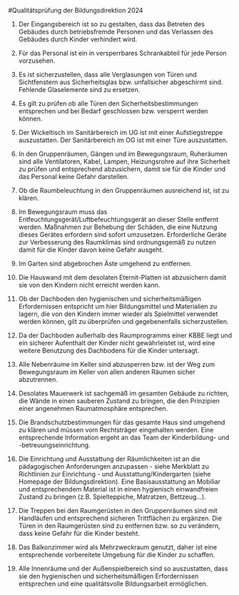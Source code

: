 #Qualitätsprüfung der Bildungsdirektion 2024

1. Der Eingangsbereich ist so zu gestalten, dass das Betreten des Gebäudes durch betriebsfremde Personen und das Verlassen des Gebäudes durch Kinder verhindert wird.

2. Für das Personal ist ein in versperrbares Schrankabteil für jede Person vorzusehen.

3. Es ist sicherzustellen, dass alle Verglasungen von Türen und Sichtfenstern aus Sicherheitsglas bzw. unfallsicher abgeschirmt sind. Fehlende Glaselemente sind zu ersetzen.

4. Es gilt zu prüfen ob alle Türen den Sicherheitsbestimmungen entsprechen und bei Bedarf geschlossen bzw. versperrt werden können.

5. Der Wickeltisch im Sanitärbereich im UG ist mit einer Aufstiegstreppe auszustatten. Der Sanitärbereich im OG ist mit einer Türe auszustatten.

6. In den Gruppenräumen, Gängen und im Bewegungsraum, Ruheräumen sind alle Ventilatoren, Kabel, Lampen, Heizungsrohre auf ihre Sicherheit zu prüfen und entsprechend abzusichern, damit sie für die Kinder und das Personal keine Gefahr darstellen.

7. Ob die Raumbeleuchtung in den Gruppenräumen ausreichend ist, ist zu klären.

8. Im Bewegungsraum muss das Entfeuchtungsgerät/Luftbefeuchtungsgerät an dieser Stelle entfernt werden. Maßnahmen zur Behebung der Schäden, die eine Nutzung dieses Gerätes erfordern sind sofort umzusetzen. Erforderliche Geräte zur Verbesserung des Raumklimas sind ordnungsgemäß zu nutzen damit für die Kinder davon keine Gefahr ausgeht.

9. Im Garten sind abgebrochen Äste umgehend zu entfernen.

10. Die Hauswand mit dem desolaten Eternit-Platten ist abzusichern damit sie von den Kindern nicht erreicht werden kann.

11. Ob der Dachboden den hygienischen und sicherheitsmäßigen Erfordernissen entspricht um hier Bildungsmittel und Materialien zu lagern, die von den Kindern immer wieder als Spielmittel verwendet werden können, gilt zu überprüfen und gegebenenfalls sicherzustellen.

12. Da der Dachboden außerhalb des Raumprogramms einer KBBE liegt und ein sicherer Aufenthalt der Kinder nicht gewährleistet ist, wird eine weitere Benutzung des Dachbodens für die Kinder untersagt.

13. Alle Nebenräume im Keller sind abzusperren bzw. ist der Weg zum Bewegungsraum im Keller von allen anderen Räumen sicher abzutrennen.

14. Desolates Mauerwerk ist sachgemäß im gesamten Gebäude zu richten, die Wände in einen sauberen Zustand zu bringen, die den Prinzipien einer angenehmen Raumatmosphäre entsprechen.

15. Die Brandschutzbestimmungen für das gesamte Haus sind umgehend zu klären und müssen vom Rechtsträger eingehalten werden. Eine entsprechende Information ergeht an das Team der Kinderbildung- und -betreuungseinrichtung.

16. Die Einrichtung und Ausstattung der Räumlichkeiten ist an die pädagogischen Anforderungen anzupassen - siehe Merkblatt zu Richtlinien zur Einrichtung - und Ausstattung/Kindergarten (siehe Homepage der Bildungsdirektion). Eine Basisausstattung an Mobiliar und entsprechendem Material ist in einen hygienisch einwandfreien Zustand zu bringen (z.B. Spielteppiche, Matratzen, Bettzeug...).

17. Die Treppen bei den Raumgerüsten in den Gruppenräumen sind mit Handläufen und entsprechend sicheren Trittflächen zu ergänzen. Die Türen in den Raumgerüsten sind zu entfernen bzw. so zu verändern, dass keine Gefahr für die Kinder besteht.

18. Das Balkonzimmer wird als Mehrzweckraum genutzt, daher ist eine entsprechende vorbereitete Umgebung für die Kinder zu schaffen.

19. Alle Innenräume und der Außenspielbereich sind so auszustatten, dass sie den hygienischen und sicherheitsmäßigen Erfordernissen entsprechen und eine qualitätsvolle Bildungsarbeit ermöglichen. 

